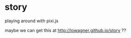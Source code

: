 story
=====

playing around with pixi.js


maybe we can get this at http://lowagner.github.io/story ??
